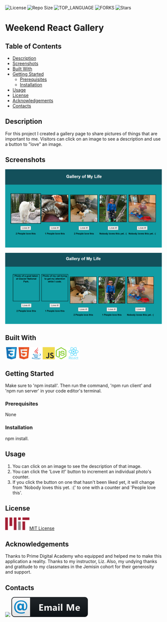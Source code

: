 ![License](https://img.shields.io/github/license/isaacbrist/weekend-react-gallery.svg?style=for-the-badge) ![Repo Size](https://img.shields.io/github/languages/code-size/isaacbrist/weekend-react-gallery.svg?style=for-the-badge) ![TOP_LANGUAGE](https://img.shields.io/github/languages/top/isaacbrist/weekend-react-gallery.svg?style=for-the-badge) ![FORKS](https://img.shields.io/github/forks/isaacbrist/weekend-react-gallery.svg?style=for-the-badge&social) ![Stars](https://img.shields.io/github/stars/isaacbrist/weekend-react-gallery.svg?style=for-the-badge)

# Weekend React Gallery

## Table of Contents

- [Description](#description)
- [Screenshots](#screenshots)
- [Built With](#built-with)
- [Getting Started](#getting-started)
  - [Prerequisites](#prerequisites)
  - [Installation](#installation)
- [Usage](#usage)
- [License](#license)
- [Acknowledgements](#acknowledgements)
- [Contacts](#contacts)

## Description

For this project I created a gallery page to share pictures of things that are important to me. Visitors can click on an image to see a description and use a button to "love" an image.

## Screenshots

![Image 1](public/images/app-pic-1.png)

![Image 2](public/images/app-pic-2.png)

## Built With

<a href="https://developer.mozilla.org/en-US/docs/Web/CSS"><img src="https://raw.githubusercontent.com/devicons/devicon/master/icons/css3/css3-original.svg" height="40px" width="40px" /></a><a href="https://developer.mozilla.org/en-US/docs/Web/HTML"><img src="https://raw.githubusercontent.com/devicons/devicon/master/icons/html5/html5-original.svg" height="40px" width="40px" /></a><a href="https://docs.oracle.com/javase/tutorial/index.html"><img src="https://raw.githubusercontent.com/devicons/devicon/master/icons/java/java-original.svg" height="40px" width="40px" /></a><a href="https://developer.mozilla.org/en-US/docs/Web/JavaScript"><img src="https://raw.githubusercontent.com/devicons/devicon/master/icons/javascript/javascript-original.svg" height="40px" width="40px" /></a><a href="https://nodejs.org/en/"><img src="https://raw.githubusercontent.com/devicons/devicon/master/icons/nodejs/nodejs-original.svg" height="40px" width="40px" /></a><a href="https://reactjs.org/"><img src="https://raw.githubusercontent.com/devicons/devicon/master/icons/react/react-original-wordmark.svg" height="40px" width="40px" /></a>

## Getting Started

Make sure to 'npm install'. Then run the command, 'npm run client' and 'npm run server' in your code editor's terminal.

### Prerequisites

None

### Installation

npm install.

## Usage

1. You can click on an image to see the description of that image.
2. You can click the 'Love it!' button to increment an individual photo's counter.
3. If you click the button on one that hasn't been liked yet, it will change from 'Nobody loves this yet. :(' to one with a counter and 'People love this'.

## License

<a href="https://choosealicense.com/licenses/mit/"><img src="https://raw.githubusercontent.com/johnturner4004/readme-generator/master/src/components/assets/images/mit.svg" height=40 />MIT License</a>

## Acknowledgements

Thanks to Prime Digital Academy who equipped and helped me to make this application a reality. Thanks to my instructor, Liz. Also, my undying thanks and gratitude to my classmates in the Jemisin cohort for their generosity and support.

## Contacts

<a href="https://www.linkedin.com/in/https://www.linkedin.com/in/www.linkedin.com/in/isaac-brist-39a06b242"><img src="https://img.shields.io/badge/LinkedIn-0077B5?style=for-the-badge&logo=linkedin&logoColor=white" /></a> <a href="mailto:isaacbrist@gmail.com"><img src=https://raw.githubusercontent.com/johnturner4004/readme-generator/master/src/components/assets/images/email_me_button_icon_151852.svg /></a>

